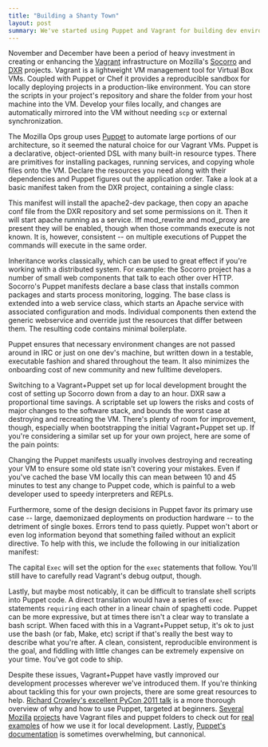 ```yaml
---
title: "Building a Shanty Town"
layout: post
summary: We've started using Puppet and Vagrant for building dev environments. Here are the pitfalls I've encountered, workaround for these pain points, and links to resources if you're thinking about doing the same.
---
```


November and December have been a period of heavy investment in creating or enhancing the [Vagrant](http://vagrantup.com/) infrastructure on Mozilla's [Socorro](https://github.com/mozilla/socorro) and [DXR](https://github.com/mozilla/dxr/) projects. Vagrant is a lightweight VM management tool for Virtual Box VMs. Coupled with Puppet or Chef it provides a reproducible sandbox for locally deploying projects in a production-like environment. You can store the scripts in your project's repository and share the folder from your host machine into the VM. Develop your files locally, and changes are automatically mirrored into the VM without needing `scp` or external synchronization.

The Mozilla Ops group uses [Puppet](http://puppetlabs.com/) to automate large portions of our architecture, so it seemed the natural choice for our Vagrant VMs. Puppet is a declarative, object-oriented DSL with many built-in resource types. There are primitives for installing packages, running services, and copying whole files onto the VM. Declare the resources you need along with their dependencies and Puppet figures out the application order. Take a look at a basic manifest taken from the DXR project, containing a single class:

<script src="https://gist.github.com/4378100.js"></script>

This manifest will install the apache2-dev package, then copy an apache conf file from the DXR repository and set some permissions on it. Then it will start apache running as a service. Iff mod_rewrite and mod_proxy are present they will be enabled, though when those commands execute is not known. It is, however, consistent -- on multiple executions of Puppet the commands will execute in the same order.

Inheritance works classically, which can be used to great effect if you're working with a distributed system. For example: the Socorro project has a number of small web components that talk to each other over HTTP. Socorro's Puppet manifests declare a base class that installs common packages and starts process monitoring, logging. The base class is extended into a web service class, which starts an Apache service with associated configuration and mods. Individual components then extend the generic webservice and override just the resources that differ between them. The resulting code contains minimal boilerplate.

Puppet ensures that necessary environment changes are not passed around in IRC or just on one dev's machine, but written down in a testable, executable fashion and shared throughout the team. It also minimizes the onboarding cost of new community and new fulltime developers.

Switching to a Vagrant+Puppet set up for local development brought the cost of setting up Socorro down from a day to an hour. DXR saw a proportional time savings. A scriptable set up lowers the risks and costs of major changes to the software stack, and bounds the worst case at destroying and recreating the VM. There's plenty of room for improvement, though, especially when bootstrapping the initial Vagrant+Puppet set up. If you're considering a similar set up for your own project, here are some of the pain points:

Changing the Puppet manifests usually involves destroying and recreating your VM to ensure some old state isn't covering your mistakes. Even if you've cached the base VM locally this can mean between 10 and 45 minutes to test any change to Puppet code, which is painful to a web developer used to speedy interpreters and REPLs.

Furthermore, some of the design decisions in Puppet favor its primary use case -- large, daemonizaed deployments on production hardware -- to the detriment of single boxes. Errors tend to pass quietly. Puppet won't abort or even log information beyond that something failed without an explicit directive. To help with this, we include the following in our initialization manifest:

<script src="https://gist.github.com/4378109.js"></script>

The capital `Exec` will set the option for the `exec` statements that follow. You'll still have to carefully read Vagrant's debug output, though.

Lastly, but maybe most noticably, it can be difficult to translate shell scripts into Puppet code. A direct translation would have a series of `exec` statements `requiring` each other in a linear chain of spaghetti code. Puppet can be more expressive, but at times there isn't a clear way to translate a bash script. When faced with this in a Vagrant+Puppet setup, it's ok to just use the bash (or fab, Make, etc) script if that's really the best way to describe what you're after. A clean, consistent, reproducible environment is the goal, and fiddling with little changes can be extremely expensive on your time. You've got code to ship.

Despite these issues, Vagrant+Puppet have vastly improved our development processes wherever we've introduced them. If you're thinking about tackling this for your own projects, there are some great resources to help. [Richard Crowley's excellent PyCon 2011 talk](http://rcrowley.org/talks/pycon-2011/#1) is a more thorough overview of why and how to use Puppet, targeted at beginners. [Several](https://github.com/mozilla/playdoh) [Mozilla](https://github.com/mozilla/dxr/tree/testing) [projects](https://github.com/mozilla/socorro) have Vagrant files and puppet folders to check out for [real examples](https://github.com/mozilla/popcorn_maker/) of how we use it for local development. Lastly, [Puppet's documentation](http://docs.puppetlabs.com/references/latest/) is sometimes overwhelming, but cannonical.
